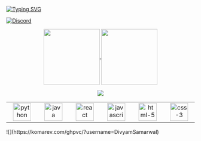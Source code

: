 
[![Typing SVG](https://readme-typing-svg.herokuapp.com?font=Source+Code+Pro&size=32&color=5960FA&lines=Hi+There!+I'm+Divyam)](https://git.io/typing-svg)

[![Discord](https://img.shields.io/badge/Discord-7289DA?style=for-the-badge&logo=discord&logoColor=white)](https://discord.com/users/780721106838618112)

  <p align="center">
    <a href="https://github.com/DivyamSamarwal">
      <img
        align="center"
        height="150em"
        src="https://github-readme-stats-git-masterrstaa-rickstaa.vercel.app/api?username=DivyamSamarwal&show_icons=true&include_all_commits=true&count_private=true&theme=tokyonight"
      />
    </a>
    <a href="https://github.com/DivyamSamarwal">
      <img
        align="center"
        height="150em"
        src="https://github-readme-stats-git-masterrstaa-rickstaa.vercel.app/api/top-langs/?username=DivyamSamarwal&show_icons=true&include_all_commits=true&count_private=true&layout=compact&theme=tokyonight"
      />
    </a>
  </p>
</p>

<p align="center">
    <img src="https://github-readme-activity-graph.cyclic.app/graph?username=DivyamSamarwal&theme=react-dark"/>
</p>
<table>
  <tr>
    <td align="center" width="96">
      <img src="./assets/python.svg" width="48" height="48" alt="python" />
    </td>
    <td align="center" width="96">
      <img src="./assets/rust.svg" width="48" height="48" alt="java" />
    </td>
    <td align="center" width="96">
      <img src="./assets/react.svg" width="48" height="48" alt="react" />
    </td>
    <td align="center" width="96">
      <img src="./assets/javascript.svg" width="48" height="48" alt="javascript" />
    </td>
    <td align="center" width="96">
      <img src="./assets/html-5.svg" width="48" height="48" alt="html-5" />
    </td>
    <td align="center" width="96">
      <img src="./assets/css-3.svg" width="48" height="48" alt="css-3" />
    </td>
  </tr>
</table>
![](https://komarev.com/ghpvc/?username=DivyamSamarwal)




